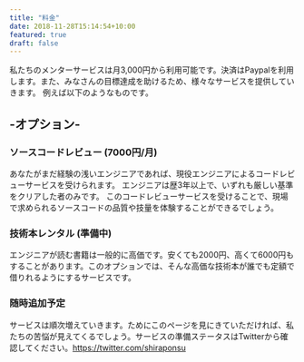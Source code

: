 ```yaml
---
title: "料金"
date: 2018-11-28T15:14:54+10:00
featured: true
draft: false
---
```


私たちのメンターサービスは月3,000円から利用可能です。決済はPaypalを利用します。また、みなさんの目標達成を助けるため、様々なサービスを提供していきます。
例えば以下のようなものです。

## -オプション-

### ソースコードレビュー (7000円/月)

あなたがまだ経験の浅いエンジニアであれば、現役エンジニアによるコードレビューサービスを受けられます。
エンジニアは歴3年以上で、いずれも厳しい基準をクリアした者のみです。
このコードレビューサービスを受けることで、現場で求められるソースコードの品質や技量を体験することができるでしょう。

### 技術本レンタル (準備中)

エンジニアが読む書籍は一般的に高価です。安くても2000円、高くて6000円もすることがあります。このオプションでは、そんな高価な技術本が誰でも定額で借りれるようにするサービスです。

### 随時追加予定

サービスは順次増えていきます。ためにこのページを見にきていただければ、私たちの苦悩が見えてくるでしょう。サービスの準備ステータスはTwitterから確認してください。https://twitter.com/shiraponsu
